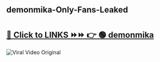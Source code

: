 
 ## demonmika-Only-Fans-Leaked

# <h2><a href="https://clipsfans.com/demonmika&ref=git">🔗 Click to LINKS ⏩⏩ 👉 🟢 demonmika </a></h2>

<a href="https://clipsfans.com/demonmika&ref=git" rel="nofollow" data-target="animated-image.originalLink"><img src="https://i.ibb.co.com/xMMVF88/686577567.gif" alt="Viral Video Original" style="max-width: 100%; display: inline-block;" data-target="animated-image.originalImage"></a>
